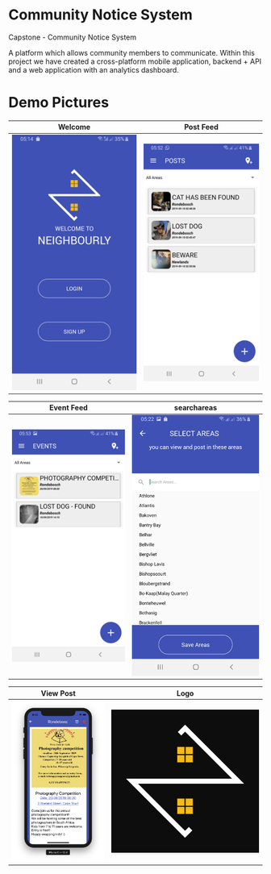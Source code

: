 # Community Notice System

Capstone - Community Notice System

A platform which allows community members to communicate. Within this project we have created a cross-platform mobile application, backend + API and a web application with an
analytics dashboard.

# Demo Pictures

|            Welcome             |             Post Feed             |
| :----------------------------: | :-------------------------------: |
| ![](./sample-images/login.jpg) | ![](./sample-images/postfeed.jpg) |

|             Event Feed             |             searchareas              |
| :--------------------------------: | :----------------------------------: |
| ![](./sample-images/eventfeed.jpg) | ![](./sample-images/searchareas.jpg) |

|             View Post             |             Logo              |
| :-------------------------------: | :---------------------------: |
| ![](./sample-images/viewpost.png) | ![](./sample-images/logo.png) |
